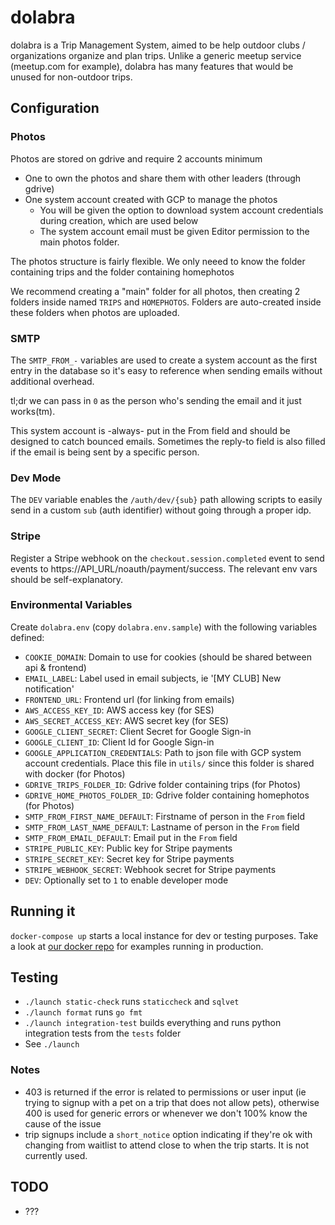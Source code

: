 # dolabra

dolabra is a Trip Management System, aimed to be help outdoor
clubs / organizations organize and plan trips. Unlike a generic meetup service
(meetup.com for example), dolabra has many features that would be unused for
non-outdoor trips.


## Configuration

### Photos

Photos are stored on gdrive and require 2 accounts minimum
- One to own the photos and share them with other leaders (through gdrive)
- One system account created with GCP to manage the photos
  - You will be given the option to download system account credentials during
    creation, which are used below
  - The system account email must be given Editor permission to the main
    photos folder.

The photos structure is fairly flexible. We only neeed to know the folder
containing trips and the folder containing homephotos

We recommend creating a "main" folder for all photos, then creating 2 folders
inside named `TRIPS` and `HOMEPHOTOS`. Folders are auto-created inside these
folders when photos are uploaded.

### SMTP

The `SMTP_FROM_-` variables are used to create a system account as the first
entry in the database so it's easy to reference when sending emails without
additional overhead.

tl;dr we can pass in `0` as the person who's sending the email and it just
works(tm).

This system account is -always- put in the From field and should be designed to
catch bounced emails. Sometimes the reply-to field is also filled if the email
is being sent by a specific person.

### Dev Mode

The `DEV` variable enables the `/auth/dev/{sub}` path allowing scripts to
easily send in a custom `sub` (auth identifier) without going through a
proper idp.

### Stripe

Register a Stripe webhook on the `checkout.session.completed` event to send
events to https://API_URL/noauth/payment/success. The relevant env vars should
be self-explanatory.

### Environmental Variables

Create `dolabra.env` (copy `dolabra.env.sample`) with the following variables
defined:
- `COOKIE_DOMAIN`: Domain to use for cookies (should be shared between api & frontend)
- `EMAIL_LABEL`: Label used in email subjects, ie '[MY CLUB] New notification'
- `FRONTEND_URL`: Frontend url (for linking from emails)
- `AWS_ACCESS_KEY_ID`: AWS access key (for SES)
- `AWS_SECRET_ACCESS_KEY`: AWS secret key (for SES)
- `GOOGLE_CLIENT_SECRET`: Client Secret for Google Sign-in
- `GOOGLE_CLIENT_ID`: Client Id for Google Sign-in
- `GOOGLE_APPLICATION_CREDENTIALS`: Path to json file with GCP system account
  credentials. Place this file in `utils/` since this folder is shared with
  docker (for Photos)
- `GDRIVE_TRIPS_FOLDER_ID`: Gdrive folder containing trips (for Photos)
- `GDRIVE_HOME_PHOTOS_FOLDER_ID`: Gdrive folder containing homephotos
  (for Photos)
- `SMTP_FROM_FIRST_NAME_DEFAULT`: Firstname of person in the `From` field
- `SMTP_FROM_LAST_NAME_DEFAULT`: Lastname of person in the `From` field
- `SMTP_FROM_EMAIL_DEFAULT`: Email put in the `From` field
- `STRIPE_PUBLIC_KEY`: Public key for Stripe payments
- `STRIPE_SECRET_KEY`: Secret key for Stripe payments
- `STRIPE_WEBHOOK_SECRET`: Webhook secret for Stripe payments
- `DEV`: Optionally set to `1` to enable developer mode


## Running it

`docker-compose up`  starts a local instance for dev or testing purposes. Take
a look at [our docker repo](https://github.com/ocvt/docker) for examples
running in production.


## Testing

- `./launch static-check` runs `staticcheck` and `sqlvet`
- `./launch format` runs `go fmt`
- `./launch integration-test` builds everything and runs python integration tests
  from the `tests` folder
- See `./launch`


### Notes

- 403 is returned if the error is related to permissions or user input (ie trying to signup with a
  pet on a trip that does not allow pets), otherwise 400 is used for generic errors or whenever we
  don't 100% know the cause of the issue
- trip signups include a `short_notice` option indicating if they're ok with changing from waitlist
  to attend close to when the trip starts. It is not currently used.

## TODO

- ???
